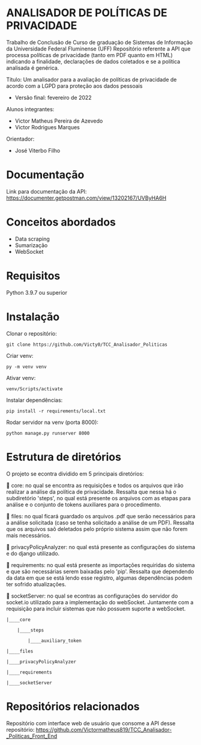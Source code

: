 # ANALISADOR DE POLÍTICAS DE PRIVACIDADE

Trabalho de Conclusão de Curso de graduação de Sistemas de Informação da Universidade Federal Fluminense (UFF) Repositório referente a API que processa políticas de privacidade (tanto em PDF quanto em HTML) indicando a finalidade, declarações de dados coletados e se a política analisada é genérica.

Título: Um analisador para a avaliação de políticas de privacidade de acordo com a LGPD para proteção aos dados pessoais 
 - Versão final: fevereiro de 2022

Alunos integrantes:
 - Victor Matheus Pereira de Azevedo
 - Victor Rodrigues Marques

Orientador:
 - José Viterbo Filho

# Documentação

Link para documentação da API: https://documenter.getpostman.com/view/13202167/UVByHA6H

# Conceitos abordados

 - Data scraping 
 - Sumarização 
 - WebSocket

# Requisitos

Python 3.9.7 ou superior

# Instalação

Clonar o repositório:

    git clone https://github.com/Victy0/TCC_Analisador_Politicas

Criar venv:

    py -m venv venv
    
Ativar venv:

    venv/Scripts/activate

Instalar dependências:

    pip install -r requirements/local.txt

Rodar servidor na venv (porta 8000):

    python manage.py runserver 8000

#  Estrutura de diretórios

O projeto se econtra dividido em 5 principais diretórios:

:small_blue_diamond: core: no qual se encontra as requisições e todos os arquivos que irão realizar a análise da política de privacidade. Ressalta que nessa há o subdiretório 'steps', no qual está presente os arquivos com as etapas para análise e o conjunto de tokens auxiliares para o procedimento.

:small_blue_diamond: files: no qual ficará guardado os arquivos .pdf que serão necessários para a análise solicitada (caso se tenha solicitado a análise de um PDF). Ressalta que os arquivos saõ deletados pelo próprio sistema assim que não forem mais necessários.

:small_blue_diamond: privacyPolicyAnalyzer: no qual está presente as configurações do sistema e do django utilizado.

:small_blue_diamond: requirements: no qual está presente as importações requiridas do sistema e que são necessárias serem baixadas pelo 'pip'. Ressalta que dependendo da data em que se está lendo esse registro, algumas dependências podem ter sofrido atualizações.

:small_blue_diamond: socketServer: no qual se econtras as configurações do servidor do socket.io utilizado para a implementação do webSocket. Juntamente com a requisição para incluir sistemas que não possuem suporte a webSocket.

    |____core

        |____steps

            |____auxiliary_token

    |____files

    |____privacyPolicyAnalyzer

    |____requirements

    |____socketServer

# Repositórios relacionados

Repositório com interface web de usuário que consome a API desse repositório: https://github.com/Victormatheus819/TCC_Analisador-_Politicas_Front_End


